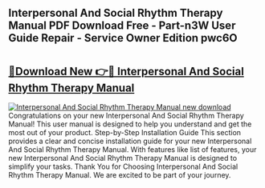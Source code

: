 ## Interpersonal And Social Rhythm Therapy Manual PDF Download Free - Part-n3W User Guide Repair - Service Owner Edition pwc6O

# <h2><a href="http://bc3535.oget.top/?id=Interpersonal+And+Social+Rhythm+Therapy+Manual">🔗Download New 👉🔴 Interpersonal And Social Rhythm Therapy Manual</a></h2>

[![Interpersonal And Social Rhythm Therapy Manual new download](https://i.imgur.com/5g1atiW.png)](http://bc3535.oget.top/?id=Interpersonal+And+Social+Rhythm+Therapy+Manual)
Congratulations on your new Interpersonal And Social Rhythm Therapy Manual! This user manual is designed to help you understand and get the most out of your product. Step-by-Step Installation Guide This section provides a clear and concise installation guide for your new Interpersonal And Social Rhythm Therapy Manual. With features like list of features, your new Interpersonal And Social Rhythm Therapy Manual is designed to simplify your tasks. Thank You for Choosing Interpersonal And Social Rhythm Therapy Manual. We are excited to be part of your journey.
